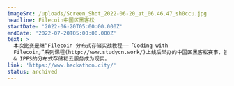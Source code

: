 ```yaml
---
imageSrc: /uploads/Screen_Shot_2022-06-20_at_06.46.47_sh0ccu.jpg
headline: Filecoin中国区黑客松
startDate: '2022-06-20T05:00:00.000Z'
endDate: '2022-07-20T05:00:00.000Z'
text: >
  本次比赛是继“Filecoin 分布式存储实战教程——「Coding with
  Filecoin」”系列课程(http://www.studycn.work/)上线后举办的中国区黑客松赛事，旨在培养全球开发者以及初创企业发展创新性的应用、解决主要问题以及让Filecoin
  & IPFS的分布式存储和云服务成为现实。
link: 'https://www.hackathon.city/'
status: archived
---
```


